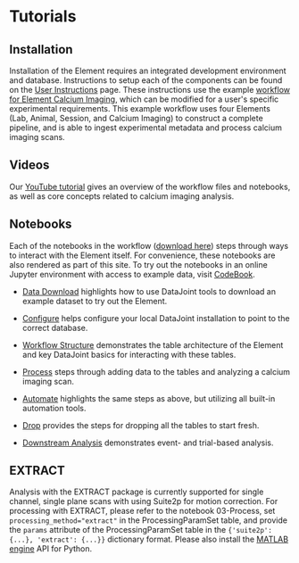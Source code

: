 # Tutorials

## Installation

Installation of the Element requires an integrated development environment and database.
Instructions to setup each of the components can be found on the
[User Instructions](https://datajoint.com/docs/elements/user-guide/) page. These
instructions use the example
[workflow for Element Calcium Imaging](https://github.com/datajoint/workflow-calcium-imaging),
which can be modified for a user's specific experimental requirements. This example
workflow uses four Elements (Lab, Animal, Session, and Calcium Imaging) to construct a
complete pipeline, and is able to ingest experimental metadata and process calcium
imaging scans.

## Videos

Our [YouTube tutorial](https://www.youtube.com/watch?v=gFLn0GB1L30) gives an overview of
the workflow files and notebooks, as well as core concepts related to calcium imaging
analysis.

## Notebooks

Each of the notebooks in the workflow
([download here](https://github.com/datajoint/workflow-calcium-imaging/tree/main/notebooks))
steps through ways to interact with the Element itself. For convenience, these notebooks
are also rendered as part of this site. To try out the notebooks in an online
Jupyter environment with access to example data, visit
[CodeBook](https://codebook.datajoint.io/).

- [Data Download](./00-data-download-optional.ipynb) highlights how to use DataJoint
  tools to download an example dataset to try out the Element.

- [Configure](./01-configure.ipynb) helps configure your local DataJoint installation to
  point to the correct database.

- [Workflow Structure](./02-workflow-structure-optional.ipynb) demonstrates the table
  architecture of the Element and key DataJoint basics for interacting with these
  tables.

- [Process](./03-process.ipynb) steps through adding data to the tables and analyzing a
  calcium imaging scan.

- [Automate](./04-automate-optional.ipynb) highlights the same steps as above, but
  utilizing all built-in automation tools.

<!-- TODO: FIX UNICODE STRING ON ORIGINAL NOTEBOOK CAUSING CONVERSION ERROR
- [Explore](./05-explore.ipynb) demonstrates the steps to fetch the results stored in
  the tables and plot them. -->

- [Drop](./06-drop-optional.ipynb) provides the steps for dropping all the tables to
  start fresh.

- [Downstream Analysis](./07-downstream-analysis-optional.ipynb) demonstrates event- and
  trial-based analysis.


## EXTRACT

Analysis with the EXTRACT package is currently supported for single channel, single
plane scans with using Suite2p for motion correction. For processing with EXTRACT,
please refer to the notebook 03-Process, set `processing_method="extract"` in the
ProcessingParamSet table, and provide the `params` attribute of the ProcessingParamSet
table in the `{'suite2p': {...}, 'extract': {...}}` dictionary format. Please also
install the [MATLAB engine](https://pypi.org/project/matlabengine/) API for Python.
